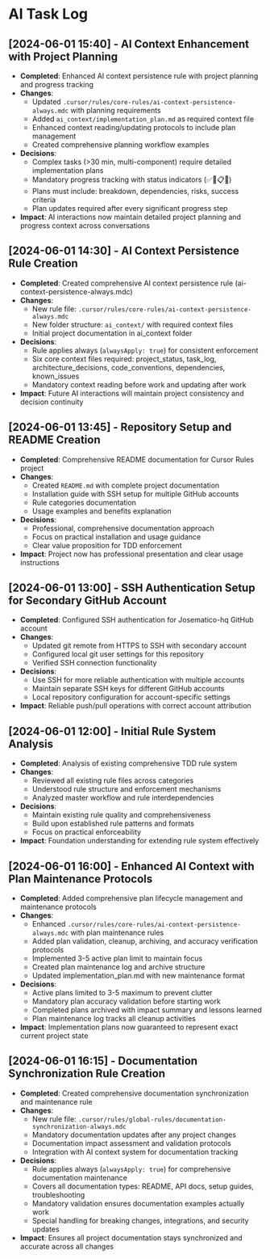 # AI Task Log

## [2024-06-01 15:40] - AI Context Enhancement with Project Planning
- **Completed**: Enhanced AI context persistence rule with project planning and progress tracking
- **Changes**: 
  - Updated `.cursor/rules/core-rules/ai-context-persistence-always.mdc` with planning requirements
  - Added `ai_context/implementation_plan.md` as required context file
  - Enhanced context reading/updating protocols to include plan management
  - Created comprehensive planning workflow examples
- **Decisions**: 
  - Complex tasks (>30 min, multi-component) require detailed implementation plans
  - Mandatory progress tracking with status indicators (✅🔄📋🚫)
  - Plans must include: breakdown, dependencies, risks, success criteria
  - Plan updates required after every significant progress step
- **Impact**: AI interactions now maintain detailed project planning and progress context across conversations

## [2024-06-01 14:30] - AI Context Persistence Rule Creation
- **Completed**: Created comprehensive AI context persistence rule (ai-context-persistence-always.mdc)
- **Changes**: 
  - New rule file: `.cursor/rules/core-rules/ai-context-persistence-always.mdc`
  - New folder structure: `ai_context/` with required context files
  - Initial project documentation in ai_context folder
- **Decisions**: 
  - Rule applies always (`alwaysApply: true`) for consistent enforcement
  - Six core context files required: project_status, task_log, architecture_decisions, code_conventions, dependencies, known_issues
  - Mandatory context reading before work and updating after work
- **Impact**: Future AI interactions will maintain project consistency and decision continuity

## [2024-06-01 13:45] - Repository Setup and README Creation
- **Completed**: Comprehensive README documentation for Cursor Rules project
- **Changes**: 
  - Created `README.md` with complete project documentation
  - Installation guide with SSH setup for multiple GitHub accounts
  - Rule categories documentation
  - Usage examples and benefits explanation
- **Decisions**: 
  - Professional, comprehensive documentation approach
  - Focus on practical installation and usage guidance
  - Clear value proposition for TDD enforcement
- **Impact**: Project now has professional presentation and clear usage instructions

## [2024-06-01 13:00] - SSH Authentication Setup for Secondary GitHub Account
- **Completed**: Configured SSH authentication for Josematico-hq GitHub account
- **Changes**: 
  - Updated git remote from HTTPS to SSH with secondary account
  - Configured local git user settings for this repository
  - Verified SSH connection functionality
- **Decisions**: 
  - Use SSH for more reliable authentication with multiple accounts
  - Maintain separate SSH keys for different GitHub accounts
  - Local repository configuration for account-specific settings
- **Impact**: Reliable push/pull operations with correct account attribution

## [2024-06-01 12:00] - Initial Rule System Analysis
- **Completed**: Analysis of existing comprehensive TDD rule system
- **Changes**: 
  - Reviewed all existing rule files across categories
  - Understood rule structure and enforcement mechanisms
  - Analyzed master workflow and rule interdependencies
- **Decisions**: 
  - Maintain existing rule quality and comprehensiveness
  - Build upon established rule patterns and formats
  - Focus on practical enforceability
- **Impact**: Foundation understanding for extending rule system effectively

## [2024-06-01 16:00] - Enhanced AI Context with Plan Maintenance Protocols
- **Completed**: Added comprehensive plan lifecycle management and maintenance protocols
- **Changes**: 
  - Enhanced `.cursor/rules/core-rules/ai-context-persistence-always.mdc` with plan maintenance rules
  - Added plan validation, cleanup, archiving, and accuracy verification protocols
  - Implemented 3-5 active plan limit to maintain focus
  - Created plan maintenance log and archive structure
  - Updated implementation_plan.md with new maintenance format
- **Decisions**: 
  - Active plans limited to 3-5 maximum to prevent clutter
  - Mandatory plan accuracy validation before starting work
  - Completed plans archived with impact summary and lessons learned
  - Plan maintenance log tracks all cleanup activities
- **Impact**: Implementation plans now guaranteed to represent exact current project state

## [2024-06-01 16:15] - Documentation Synchronization Rule Creation
- **Completed**: Created comprehensive documentation synchronization and maintenance rule
- **Changes**: 
  - New rule file: `.cursor/rules/global-rules/documentation-synchronization-always.mdc`
  - Mandatory documentation updates after any project changes
  - Documentation impact assessment and validation protocols
  - Integration with AI context system for documentation tracking
- **Decisions**: 
  - Rule applies always (`alwaysApply: true`) for comprehensive documentation maintenance
  - Covers all documentation types: README, API docs, setup guides, troubleshooting
  - Mandatory validation ensures documentation examples actually work
  - Special handling for breaking changes, integrations, and security updates
- **Impact**: Ensures all project documentation stays synchronized and accurate across all changes 